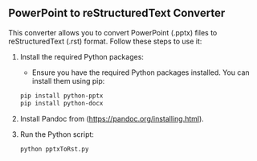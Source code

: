 ## PowerPoint to reStructuredText Converter

This converter allows you to convert PowerPoint (.pptx) files to reStructuredText (.rst) format. Follow these steps to use it:

1. Install the required Python packages:
   - Ensure you have the required Python packages installed. You can install them using pip:
   ```bash
   pip install python-pptx
   pip install python-docx
   ```
3. Install Pandoc from (https://pandoc.org/installing.html).
 
4. Run the Python script:
   ```python
   python pptxToRst.py
   ```
